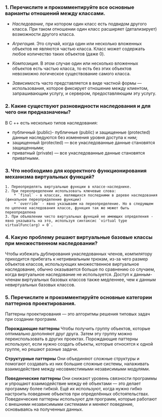 ### 1. Перечислите и прокомментируйте все основные варианты отношений между классами.

* *Наследование*, при котором один класс есть подвидом другого класса. При таком отношении один класс расширяет (детализирует) возможности другого класса. 

* *Агрегация*. Это случай, когда один или несколько вложенных объектов не являются частью класса. Класс может содержать любое количество таких объектов (даже 0).

* *Композиция*. В этом случае один или несколько вложенных объектов есть частью класса, то есть без этих объектов невозможно логическое существование самого класса.

* *Зависимость* часто представляется в виде частной формы — использования, которое фиксирует отношение между клиентом, запрашивающим услугу, и сервером, предоставляющим эту услугу.

### 2. Какие существуют разновидности наследования и для чего они предназначены?

В C ++ есть несколько типов наследования:

* публичный (public)- публичные (public) и защищенные (protected) данные наследуются без изменения уровня доступа к ним;
* защищенный (protected) — все унаследованные данные становятся защищенными;
* приватный (private) — все унаследованные данные становятся приватными.

### 3. Что необходимо для корректного функционирования механизма виртуальных функций?

    1. Переопределять виртуальные функции в классе-наследнике. 
    2. При переопределении использовать ключевые слова:
    	* `final` - в классах, являющихся последними в дереве наследования (финальное переопределение функции)
    	* `override` - явно указываем на переопределение. Но в следующем по цепочке наследования классе, функция так же может быть переопределена 
    3. При объявлении чисто виртуальных функций не имеющих определения - явно указывать на это, используя синтаксис `virtual type virtualFunc(arg) = 0`. 


### 4. Какую проблему решают виртуальные базовые классы при множественном наследовании?

Чтобы избежать дублирования унаследованных членов, компилятору приходится прибегать к нетривиальным трюкам, из-за чего размер объектов классов, использующих множественное виртуальное наследование, обычно оказывается больше по сравнению со случаем, когда виртуальное наследование не используется. Доступ к данным-членам виртуальных базовых классов также медленнее, чем к данным невиртуальных базовых классов. 

### 5. Перечислите и прокомментируйте основные категории паттернов проектирования.

Паттерны проектирования — это алгоритмы решения типовых задач при создании программ.

**Порождающие паттерны**
Чтобы получить группу объектов, которые оптимально дополняют друг друга. Затем эту группу можно переиспользовать в других проектах. Порождающие паттерны используют, если нужно создать объекты, которые относятся к одной группе, но решают разные задачи. 

**Структурные паттерны**
Они объединяют сложные структуры и помогают создавать из них большие сложные системы, налаживать взаимодействие между несовместимыми независимыми модулями.

**Поведенческие паттерны**
Они снижают уровень связности программы и упрощают взаимодействие между её объектами — это делает программу более гибкой. Ещё их используют, когда нужно гибко настроить поведение объектов при определённых обстоятельствах. Поведенческие паттерны используют для программ, которые работают с внешними независимыми системами и меняют поведение, основываясь на полученных данных.
